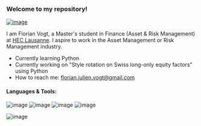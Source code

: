 ### Welcome to my repository!

[![image](https://img.shields.io/badge/LinkedIn-0077B5?style=for-the-badge&logo=linkedin&logoColor=white)](https://www.linkedin.com/in/florian-vogt-5866851bb/)

I am Florian Vogt, a Master's student in Finance (Asset & Risk Management) at [HEC Lausanne](https://www.unil.ch/hec/en/home.html). I aspire to work in the Asset Management or Risk Management industry.

* Currently learning Python
* Currently working on "Style rotation on Swiss long-only equity factors" using Python
* How to reach me: florian.julien.vogt@gmail.com

#### Languages & Tools:
![image](https://img.shields.io/badge/Python-3776AB?style=for-the-badge&logo=python&logoColor=white) ![image](https://img.shields.io/badge/Plotly-239120?style=for-the-badge&logo=plotly&logoColor=white) ![image](https://img.shields.io/badge/Numpy-777BB4?style=for-the-badge&logo=numpy&logoColor=white) ![image](https://img.shields.io/badge/Pandas-2C2D72?style=for-the-badge&logo=pandas&logoColor=white)

![image](https://img.shields.io/badge/LaTeX-47A141?style=for-the-badge&logo=LaTeX&logoColor=white)
